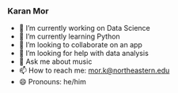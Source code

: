 ### Karan Mor

<!--
**Karan-Mor/karan-mor** is a ✨ _special_ ✨ repository because its `README.md` (this file) appears on your GitHub profile.

Here are some ideas to get you started:
-->
- 🔭 I’m currently working on Data Science
- 🌱 I’m currently learning Python
- 👯 I’m looking to collaborate on an app
- 🤔 I’m looking for help with data analysis
- 💬 Ask me about music
- 📫 How to reach me: mor.k@northeastern.edu
- 😄 Pronouns: he/him
